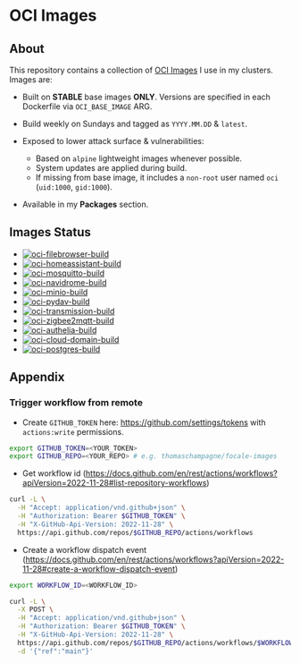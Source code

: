 # OCI Images

## About

This repository contains a collection of [OCI Images](https://github.com/opencontainers/image-spec) I use in my clusters. Images are:

- Built on **STABLE** base images **ONLY**. Versions are specified in each Dockerfile via `OCI_BASE_IMAGE` ARG.

- Build weekly on Sundays and tagged as `YYYY.MM.DD` & `latest`.

- Exposed to lower attack surface & vulnerabilities:
  - Based on `alpine` lightweight images whenever possible.
  - System updates are applied during build.
  - If missing from base image, it includes a `non-root` user named `oci` (`uid:1000`, `gid:1000`).

- Available in my **Packages** section.

## Images Status

- [![oci-filebrowser-build](https://github.com/thomaschampagne/oci-images/actions/workflows/filebrowser.yaml/badge.svg?branch=main)](https://github.com/thomaschampagne/oci-images/actions/workflows/filebrowser.yaml)
- [![oci-homeassistant-build](https://github.com/thomaschampagne/oci-images/actions/workflows/homeassistant.yaml/badge.svg?branch=main)](https://github.com/thomaschampagne/oci-images/actions/workflows/homeassistant.yaml)
- [![oci-mosquitto-build](https://github.com/thomaschampagne/oci-images/actions/workflows/mosquitto.yaml/badge.svg?branch=main)](https://github.com/thomaschampagne/oci-images/actions/workflows/mosquitto.yaml)
- [![oci-navidrome-build](https://github.com/thomaschampagne/oci-images/actions/workflows/navidrome.yaml/badge.svg?branch=main)](https://github.com/thomaschampagne/oci-images/actions/workflows/navidrome.yaml)
- [![oci-minio-build](https://github.com/thomaschampagne/oci-images/actions/workflows/minio.yaml/badge.svg?branch=main)](https://github.com/thomaschampagne/oci-images/actions/workflows/minio.yaml)
- [![oci-pydav-build](https://github.com/thomaschampagne/oci-images/actions/workflows/pydav.yaml/badge.svg?branch=main)](https://github.com/thomaschampagne/oci-images/actions/workflows/pydav.yaml)
- [![oci-transmission-build](https://github.com/thomaschampagne/oci-images/actions/workflows/transmission.yaml/badge.svg?branch=main)](https://github.com/thomaschampagne/oci-images/actions/workflows/transmission.yaml)
- [![oci-zigbee2mqtt-build](https://github.com/thomaschampagne/oci-images/actions/workflows/zigbee2mqtt.yaml/badge.svg?branch=main)](https://github.com/thomaschampagne/oci-images/actions/workflows/zigbee2mqtt.yaml)
- [![oci-authelia-build](https://github.com/thomaschampagne/oci-images/actions/workflows/authelia.yaml/badge.svg?branch=main)](https://github.com/thomaschampagne/oci-images/actions/workflows/authelia.yaml)
- [![oci-cloud-domain-build](https://github.com/thomaschampagne/oci-images/actions/workflows/cloud-domain.yaml/badge.svg?branch=main)](https://github.com/thomaschampagne/oci-images/actions/workflows/cloud-domain.yaml)
- [![oci-postgres-build](https://github.com/thomaschampagne/oci-images/actions/workflows/postgres.yaml/badge.svg?branch=main)](https://github.com/thomaschampagne/oci-images/actions/workflows/postgres.yaml)

## Appendix

### Trigger workflow from remote

- Create `GITHUB_TOKEN` here: <https://github.com/settings/tokens> with `actions:write` permissions.

```bash
export GITHUB_TOKEN=<YOUR_TOKEN>
export GITHUB_REPO=<YOUR_REPO> # e.g. thomaschampagne/focale-images
```

- Get workflow id (<https://docs.github.com/en/rest/actions/workflows?apiVersion=2022-11-28#list-repository-workflows>)

```bash
curl -L \
  -H "Accept: application/vnd.github+json" \
  -H "Authorization: Bearer $GITHUB_TOKEN" \
  -H "X-GitHub-Api-Version: 2022-11-28" \
  https://api.github.com/repos/$GITHUB_REPO/actions/workflows
```

- Create a workflow dispatch event (<https://docs.github.com/en/rest/actions/workflows?apiVersion=2022-11-28#create-a-workflow-dispatch-event>)

```bash
export WORKFLOW_ID=<WORKFLOW_ID>
```

```bash
curl -L \
  -X POST \
  -H "Accept: application/vnd.github+json" \
  -H "Authorization: Bearer $GITHUB_TOKEN" \
  -H "X-GitHub-Api-Version: 2022-11-28" \
  https://api.github.com/repos/$GITHUB_REPO/actions/workflows/$WORKFLOW_ID/dispatches \
  -d '{"ref":"main"}'
```
